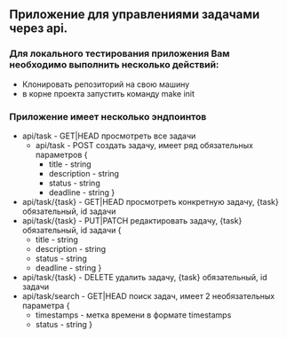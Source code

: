 ## Приложение для управлениями задачами через api.

### Для локального тестирования приложения Вам необходимо выполнить несколько действий:

- Клонировать репозиторий на свою машину
- в корне проекта запустить команду make init

### Приложение имеет несколько эндпоинтов

- api/task - GET|HEAD просмотреть все задачи
  - api/task - POST создать задачу, имеет ряд обязательных параметров
  {
    - title - string
    - description - string
    - status - string
    - deadline - string
  }
- api/task/{task} - GET|HEAD просмотреть конкретную задачу, {task} обязательный, id задачи 
- api/task/{task} - PUT|PATCH редактировать задачу, {task} обязательный, id задачи
  {
    - title - string
    - description - string
    - status - string
    - deadline - string
  }
- api/task/{task} - DELETE удалить задачу, {task} обязательный, id задачи
- api/task/search - GET|HEAD поиск задач, имеет 2 необязательных параметра
  {
    - timestamps - метка времени в формате timestamps
    - status - string
  }
